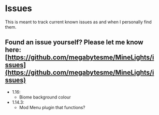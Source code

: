 # Issues

This is meant to track current known issues as and when I personally find them.

## Found an issue yourself? Please let me know here: [https://github.com/megabytesme/MineLights/issues](https://github.com/megabytesme/MineLights/issues)

- 1.16:
  - Biome background colour
- 1.14.3:
  - Mod Menu plugin that functions?
